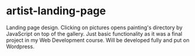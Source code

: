 # artist-landing-page
Landing page design. Clicking on pictures opens painting's directory by JavaScript on top of the gallery. Just basic functionality as it was a final project in my Web Development course. Will be developed fully and put on Wordpress.

